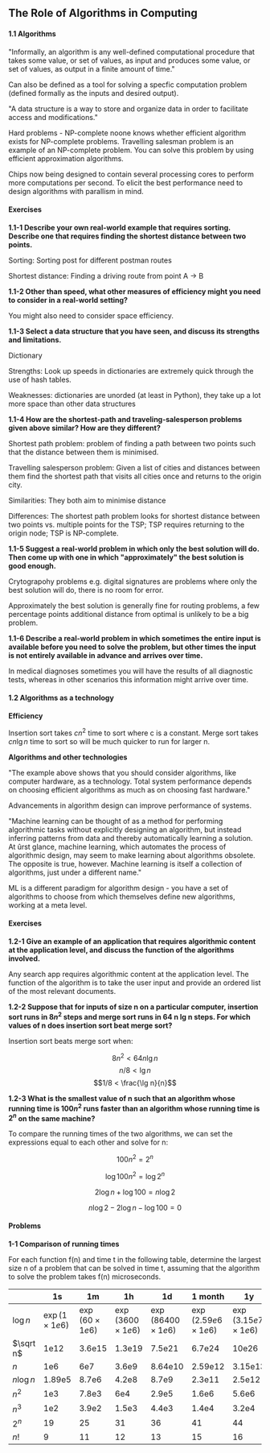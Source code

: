## The Role of Algorithms in Computing

#### 1.1 Algorithms

"Informally, an algorithm is any well-defined computational procedure that takes some value, or set of values, as input and produces some value, or set of values, as output in a finite amount of time."

Can also be defined as a tool for solving a specfic computation problem (defined formally as the inputs and desired output).

"A data structure is a way to store and organize data in order to facilitate access and modifications."

Hard problems - NP-complete noone knows whether efficient algorithm exists for NP-complete problems. Travelling salesman problem is an example of an NP-complete problem. You can solve this problem by using efficient approximation algorithms.

Chips now being designed to contain several processing cores to perform more computations per second. To elicit the best performance need to design algorithms with parallism in mind. 

#### Exercises

**1.1-1 Describe your own real-world example that requires sorting. Describe one that requires finding the shortest distance between two points.**

Sorting: Sorting post for different postman routes

Shortest distance: Finding a driving route from point A -> B

**1.1-2 Other than speed, what other measures of efficiency might you need to consider in a real-world setting?**

You might also need to consider space efficiency.

**1.1-3 Select a data structure that you have seen, and discuss its strengths and limitations.**

Dictionary

Strengths: Look up speeds in dictionaries are extremely quick through the use of hash tables. 

Weaknesses: dictionaries are unorded (at least in Python), they take up a lot more space than other data structures 

**1.1-4 How are the shortest-path and traveling-salesperson problems given above similar? How are they different?**

Shortest path problem: problem of finding a path between two points such that the distance between them is minimised.

Travelling salesperson problem: Given a list of cities and distances between them find the shortest path that visits all  cities once and returns to the origin city.

Similarities: They both aim to minimise distance

Differences: The shortest path problem looks for shortest distance between two points vs. multiple points for the TSP; TSP requires returning to the origin node; TSP is NP-complete.

**1.1-5 Suggest a real-world problem in which only the best solution will do. Then come up with one in which "approximately" the best solution is good enough.**

Crytograpohy problems e.g. digital signatures are problems where only the best solution will do, there is no room for error.

Approximately the best solution is generally fine for routing problems, a few percentage points additional distance from optimal is unlikely to be a big problem.

**1.1-6 Describe a real-world problem in which sometimes the entire input is available before you need to solve the problem, but other times the input is not entirely available in advance and arrives over time.**

In medical diagnoses sometimes you will have the results of all diagnostic tests, whereas in other scenarios this information might arrive over time.

#### 1.2 Algorithms as a technology

**Efficiency** 

Insertion sort takes $cn^2$ time to sort where c is a constant. Merge sort takes $cn\lg n$ time to sort so will be much quicker to run for larger n.

**Algorithms and other technologies**

"The example above shows that you should consider algorithms, like computer hardware, as a technology. Total system performance depends on choosing efficient algorithms as much as on choosing fast hardware."

Advancements in algorithm design can improve performance of systems.

"Machine learning can be thought of as a method for performing algorithmic tasks without explicitly designing an algorithm, but instead inferring patterns from data and thereby automatically learning a solution. At ûrst glance, machine learning, which automates the process of algorithmic design, may seem to make learning about algorithms obsolete. The opposite is true, however. Machine learning is itself a collection of algorithms, just under a different name."

ML is a different paradigm for algorithm design - you have a set of algorithms to choose from which themselves define new algorithms, working at a meta level.

#### Exercises

**1.2-1 Give an example of an application that requires algorithmic content at the application level, and discuss the function of the algorithms involved.**

Any search app requires algorithmic content at the application level. The function of the algorithm is to take the user input and provide an ordered list of the most relevant documents.

**1.2-2 Suppose that for inputs of size n on a particular computer, insertion sort runs in $8n^2$ steps and merge sort runs in 64 n lg n steps. For which values of n does insertion sort beat merge sort?**

Insertion sort beats merge sort when: 

$$
8n^2 < 64n\lg n
$$
$$n/8 < \lg n$$
$$1/8 < \frac{\lg n}{n}$$

**1.2-3 What is the smallest value of n such that an algorithm whose running time is $100n^2$ runs faster than an algorithm whose running time is $2^n$ on the same machine?**

To compare the running times of the two algorithms, we can set the expressions equal to each other and solve for n:

$$100n^2 = 2^n$$

$$\log{100n^2} = \log{2^n}$$

$$2\log{n} + \log{100} = n\log{2}$$

$$n\log{2} - 2\log{n} - \log{100} = 0$$

#### Problems

**1-1 Comparison of running times**

For each function f(n) and time t in the following table, determine the largest size n of a problem that can be solved in time t, assuming that the algorithm to solve the problem takes f(n) microseconds.

| |1s|1m|1h|1d|1 month| 1y | 1century|
| --- | --- | --- | --- | --- | --- | --- | --- |
| $\log n$ | $\exp(1\times1e6)$ | $\exp(60\times1e6)$ | $\exp(3600\times1e6)$ | $\exp(86400\times1e6)$ | $\exp(2.59e6\times1e6)$ | $\exp(3.15e7\times1e6)$ | $\exp(3.15e9\times1e6)$ |
| $\sqrt n$| 1e12 | 3.6e15 | 1.3e19 | 7.5e21 | 6.7e24 | 10e26 | 10e30 |
| $n$ | 1e6 | 6e7 | 3.6e9 | 8.64e10 | 2.59e12 | 3.15e13 | 3.15e15 |
| $n \log n$ | 1.89e5 | 8.7e6 | 4.2e8 | 8.7e9 | 2.3e11 | 2.5e12 | 2.2e14 |
| $n^2$ | 1e3 | 7.8e3 | 6e4 | 2.9e5 | 1.6e6 | 5.6e6 | 5.6e7 |
| $n^3$ | 1e2 | 3.9e2 | 1.5e3 | 4.4e3 | 1.4e4 | 3.2e4 | 1.5e5 |
| $2^n$ | 19 | 25 | 31 | 36 | 41 | 44 | 51 |
| $n!$ | 9 | 11 | 12 | 13 | 15 | 16 | 17 |
